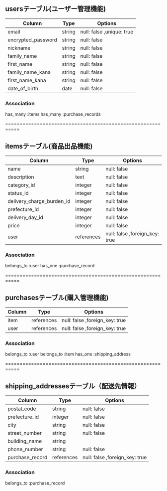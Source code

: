 ## usersテーブル(ユーザー管理機能)

| Column             | Type       | Options                  |
| ----------------   | --------   | ------------             |
| email              | string     | null: false ,unique: true|
| encrypted_password | string     | null: false              |
| nickname           | string     | null: false              |
| family_name        | string     | null: false              |
| first_name         | string     | null: false              |
| family_name_kana   | string     | null: false              |
| first_name_kana    | string     | null: false              |
| date_of_birth      | date       | null: false              |

### Association
has_many :items
has_many :purchase_records


===========================================================
## itemsテーブル(商品出品機能)

| Column                    | Type       | Options                        |
| ----------------          | --------   | ------------                   |
| name                      | string     | null: false                    |
| description               | text       | null: false                    |
| category_id               | integer    | null: false                    |
| status_id                 | integer    | null: false                    |
| delivery_charge_burden_id | integer    | null: false                    |
| prefecture_id             | integer    | null: false                    |
| delivery_day_id           | integer    | null: false                    |
| price                     | integer    | null: false                    |
| user                      | references | null: false ,foreign_key: true |

### Association
belongs_to :user
has_one :purchase_record


===========================================================
## purchasesテーブル(購入管理機能)

| Column             | Type       | Options                        |
| ----------------   | --------   | ------------                   |
| item               | references | null: false ,foreign_key: true |
| user               | references | null: false ,foreign_key: true |


### Association
belongs_to :user
belongs_to :item
has_one :shipping_address

===========================================================
## shipping_addressesテーブル（配送先情報）

| Column             | Type       | Options                        |
| ----------------   | --------   | ------------                   |
| postal_code        | string     | null: false                    |
| prefecture_id      | integer    | null: false                    |
| city               | string     | null: false                    |
| street_number      | string     | null: false                    |
| building_name      | string     |                                |
| phone_number       | string     | null: false                    |
| purchase_record    | references | null: false ,foreign_key: true |


### Association
belongs_to :purchase_record




